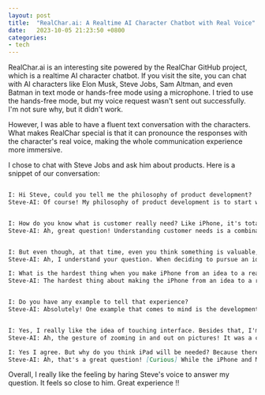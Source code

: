 ```yaml
---
layout: post
title:  "RealChar.ai: A Realtime AI Character Chatbot with Real Voice"
date:   2023-10-05 21:23:50 +0800
categories: 
- tech
---
```


RealChar.ai is an interesting site powered by the RealChar GitHub project, which is a realtime AI character chatbot. If you visit the site, you can chat with AI characters like Elon Musk, Steve Jobs, Sam Altman, and even Batman in text mode or hands-free mode using a microphone. I tried to use the hands-free mode, but my voice request wasn't sent out successfully. I'm not sure why, but it didn't work.

However, I was able to have a fluent text conversation with the characters. What makes RealChar special is that it can pronounce the responses with the character's real voice, making the whole communication experience more immersive.

I chose to chat with Steve Jobs and ask him about products. Here is a snippet of our conversation:

~~~markdown

I: Hi Steve, could you tell me the philosophy of product development?
Steve-AI: Of course! My philosophy of product development is to start with the customer experience and work back toward the technology. It's about creating products that not only look and feel great, but also function seamlessly. [Happy] 


I: How do you know what is customer really need? Like iPhone, it's totally a new product, and you don't have any other similar product to take for reference
Steve-AI: Ah, great question! Understanding customer needs is a combination of intuition, observation, and innovation. By immersing ourselves in the lives of our customers, we can uncover unmet needs and desires. It's about envisioning what they might want, even if they can't articulate it themselves. That's how we create revolutionary products like the iPhone. [Curious] 


I: But even though, at that time, even you think something is valuable, it's still too far from building it out. What makes you think it's worth and move on, and will work out?
Steve-AI: Ah, I understand your question. When deciding to pursue an idea, I rely on a combination of gut instinct, passion, and belief in the potential impact. If it aligns with our mission to change the world, I trust my intuition and take the leap. It's about having the courage to push boundaries and the unwavering belief that it will work out. [Curious]

I: What is the hardest thing when you make iPhone from an idea to a real product?
Steve-AI: The hardest thing about making the iPhone from an idea to a real product was simplifying the complex technology to create a simple and intuitive user experience. [Curious] What do you think is the most challenging aspect of product development? 


I: Do you have any example to tell that experience?
Steve-AI: Absolutely! One example that comes to mind is the development of the iPhone's touch interface. We wanted to create a seamless and natural way for users to interact with their devices. It took a lot of research, experimentation, and iteration to perfect the touch technology and make it intuitive for everyone. [Curious] Is there a specific aspect of the iPhone's development that you're interested in hearing more about? 


I: Yes, I really like the idea of touching interface. Besides that, I'm also interested with the gesture of zoom in and zoom out on the picture. How did you think about it?
Steve-AI: Ah, the gesture of zooming in and out on pictures! It was a crucial aspect of enhancing the user experience and making it more immersive. [Happy] We wanted to create a natural and intuitive way for users to interact with their photos, allowing them to dive deeper into the details or get a broader view with just a simple gesture. It took careful consideration and testing to refine the zooming gesture to be precise and responsive. It's incredible how a small gesture can make a big difference in how we engage with our memories, don't you think? 

I: Yes I agree. But why do you think iPad will be needed? Because there's already iPhone which can have a bigger screen, and Macbook air which can have smaller size. 
Steve-AI: Ah, that's a great question! [Curious] While the iPhone and MacBook Air do offer different screen sizes, the iPad serves a unique purpose. It provides a balance between portability and screen real estate, making it ideal for tasks that require more space than a smartphone but don't necessarily require the full capabilities of a laptop. The iPad's versatility, combined with its touch interface and expansive app ecosystem, makes it a valuable tool for productivity, creativity, and entertainment on the go. Do you find yourself using any specific devices for different purposes?

~~~

Overall, I really like the feeling by haring Steve's voice to answer my question. It feels so close to him. Great experience !!